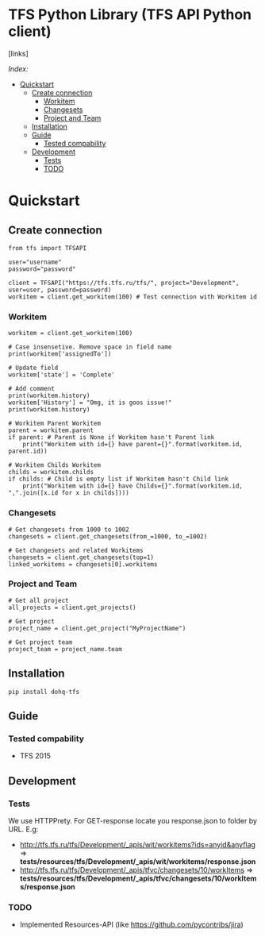 TFS Python Library (TFS API Python client)
==========================================

[links]

*Index:*
- [Quickstart](#Chapter_1)
    - [Create connection](#Chapter_1_1)
        - [Workitem](#Chapter_1_1_1)
        - [Changesets](#Chapter_1_1_2)
        - [Project and Team](#Chapter_1_1_3)
    - [Installation](#Chapter_1_2)
    - [Guide](#Chapter_1_3)
        - [Tested compability](#Chapter_1_3_1)
    - [Development](#Chapter_1_4)
        - [Tests](#Chapter_1_4_1)
        - [TODO](#Chapter_1_4_2)


# Quickstart <a name="Chapter_1"></a>


## Create connection <a name="Chapter_1_1"></a>

    from tfs import TFSAPI
    
    user="username"
    password="password"
    
    client = TFSAPI("https://tfs.tfs.ru/tfs/", project="Development", user=user, password=password)
    workitem = client.get_workitem(100) # Test connection with Workitem id


### Workitem <a name="Chapter_1_1_1"></a>

    workitem = client.get_workitem(100)
    
    # Case insensetive. Remove space in field name
    print(workitem['assignedTo']) 
    
    # Update field
    workitem['state'] = 'Complete' 
    
    # Add comment
    print(workitem.history)
    workitem['History'] = "Omg, it is goos issue!"
    print(workitem.history)
    
    # Workitem Parent Workitem
    parent = workitem.parent
    if parent: # Parent is None if Workitem hasn't Parent link
        print("Workitem with id={} have parent={}".format(workitem.id, parent.id))
    
    # Workitem Childs Workitem
    childs = workitem.childs
    if childs: # Child is empty list if Workitem hasn't Child link
        print("Workitem with id={} have Childs={}".format(workitem.id, ",".join([x.id for x in childs])))


### Changesets <a name="Chapter_1_1_2"></a>

    # Get changesets from 1000 to 1002
    changesets = client.get_changesets(from_=1000, to_=1002)
    
    # Get changesets and related Workitems
    changesets = client.get_changesets(top=1)
    linked_workitems = changesets[0].workitems


### Project and Team <a name="Chapter_1_1_3"></a>

    # Get all project
    all_projects = client.get_projects()
    
    # Get project
    project_name = client.get_project("MyProjectName")
    
    # Get project team
    project_team = project_name.team


## Installation <a name="Chapter_1_2"></a>

    pip install dohq-tfs


## Guide <a name="Chapter_1_3"></a>


### Tested compability <a name="Chapter_1_3_1"></a>

- TFS 2015 


## Development <a name="Chapter_1_4"></a>


### Tests <a name="Chapter_1_4_1"></a>

We use HTTPPrety. For GET-response locate you response.json to folder by URL. E.g:
- http://tfs.tfs.ru/tfs/Development/_apis/wit/workitems?ids=anyid&anyflag => **tests/resources/tfs/Development/_apis/wit/workitems/response.json**
- http://tfs.tfs.ru/tfs/Development/_apis/tfvc/changesets/10/workItems => **tests/resources/tfs/Development/_apis/tfvc/changesets/10/workItems/response.json**


### TODO <a name="Chapter_1_4_2"></a>
- Implemented Resources-API (like https://github.com/pycontribs/jira)
